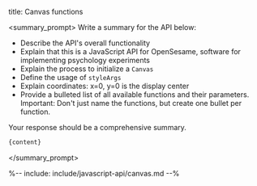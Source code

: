 title: Canvas functions

<summary_prompt>
Write a summary for the API below:

- Describe the API's overall functionality
- Explain that this is a JavaScript API for OpenSesame, software for implementing psychology experiments
- Explain the process to initialize a `Canvas`
- Define the usage of `styleArgs`
- Explain coordinates: x=0, y=0 is the display center
- Provide a bulleted list of all available functions and their parameters. Important: Don't just name the functions, but create one bullet per function.

Your response should be a comprehensive summary.

```markdown
{content}
```
</summary_prompt>

<div class="cogsci-jsdoc" markdown="1">

%-- include: include/javascript-api/canvas.md --%

</div>
